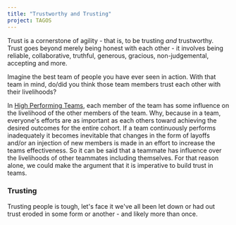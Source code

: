 ```yaml
---
title: "Trustworthy and Trusting"
project: TAGOS
---
```


Trust is a cornerstone of agility - that is, to be trusting _and_ trustworthy. Trust goes beyond merely being honest with each other - it involves being reliable, collaborative, truthful, generous, gracious, non-judgemental, accepting and more.

Imagine the best team of people you have ever seen in action. With that team in mind, do/did you think those team members trust each other with their livelihoods?

In [High Performing Teams](/GridOS/concepts/high_performance), each member of the team has some influence on the livelihood of the other members of the team. Why, because in a team, everyone's efforts are as important as each others toward achieving the desired outcomes for the entire cohort. If a team continuously performs inadequately it becomes inevitable that changes in the form of layoffs and/or an injection of new members is made in an effort to increase the teams effectiveness. So it can be said that a teammate has influence over the livelihoods of other teammates including themselves. For that reason alone, we could make the argument that it is imperative to build trust in teams.

### Trusting

Trusting people is tough, let's face it we've all been let down or had out trust eroded in some form or another - and likely more than once.
